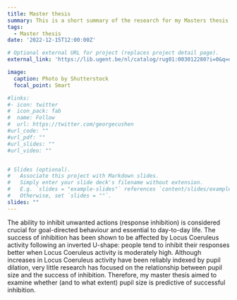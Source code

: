 ```yaml
---
title: Master thesis
summary: This is a short summary of the research for my Masters thesis This project was handed in August 2022.
tags:
  - Master thesis
date: '2022-12-15T12:00:00Z'

# Optional external URL for project (replaces project detail page).
external_link: 'https://lib.ugent.be/nl/catalog/rug01:003012280?i=0&q=quinn+cabooter'

image:
  caption: Photo by Shutterstock
  focal_point: Smart

#links:
#- icon: twitter
#  icon_pack: fab
#  name: Follow
#  url: https://twitter.com/georgecushen
#url_code: ""
#url_pdf: ""
#url_slides: ""
#url_video: ""


# Slides (optional).
#   Associate this project with Markdown slides.
#   Simply enter your slide deck's filename without extension.
#   E.g. `slides = "example-slides"` references `content/slides/example-slides.md`.
#   Otherwise, set `slides = ""`.
slides: ""
---
```


The ability to inhibit unwanted actions (response inhibition) is considered crucial for goal-directed behaviour and essential to day-to-day life. The success of inhibition has been shown to be affected by Locus Coeruleus activity following an inverted U-shape: people tend to inhibit their responses better when Locus Coeruleus activity is moderately high. Although increases in Locus Coeruleus activity have been reliably indexed by pupil dilation, very little research has focused on the relationship between pupil size and the success of inhibition. Therefore, my master thesis aimed to examine whether (and to what extent) pupil size is predictive of successful inhibition.
